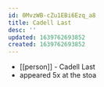 ```yaml
---
id: 0MvzWB-cZu1EBi6Ezq_a8
title: Cadell Last
desc: ''
updated: 1639762693852
created: 1639762693852
---
```



- [[person]] - Cadell Last
- appeared 5x at the stoa
